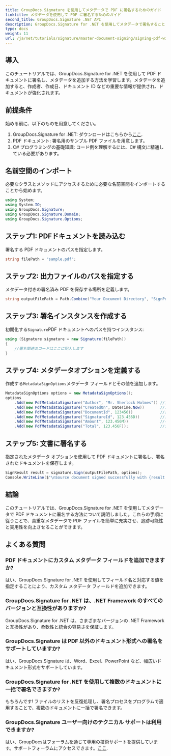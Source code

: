 ```yaml
---
title: GroupDocs.Signature を使用してメタデータで PDF に署名するためのガイド
linktitle: メタデータを使用して PDF に署名するためのガイド
second_title: GroupDocs.Signature .NET API
description: GroupDocs.Signature for .NET を使用してメタデータで署名することにより、強化されたセキュリティと追跡可能性で PDF ドキュメントを強化する方法を学びます。この包括的なチュートリアルでは、明確な手順を説明します。
type: docs
weight: 11
url: /ja/net/tutorials/signature/master-document-signing/signing-pdf-with-metadata/
---
```

## 導入

このチュートリアルでは、GroupDocs.Signature for .NET を使用して PDF ドキュメントに署名し、メタデータを追加する方法を学習します。メタデータを追加すると、作成者、作成日、ドキュメント ID などの重要な情報が提供され、ドキュメントが強化されます。

## 前提条件

始める前に、以下のものを用意してください。

1.  GroupDocs.Signature for .NET: ダウンロードはこちらから[ここ](https://releases.groupdocs.com/signature/net/).
2. PDF ドキュメント: 署名用のサンプル PDF ファイルを用意します。
3. C# プログラミングの基礎知識: コード例を理解するには、C# 構文に精通している必要があります。

## 名前空間のインポート

必要なクラスとメソッドにアクセスするために必要な名前空間をインポートすることから始めます。

```csharp
using System;
using System.IO;
using GroupDocs.Signature;
using GroupDocs.Signature.Domain;
using GroupDocs.Signature.Options;
```

## ステップ1: PDFドキュメントを読み込む

署名する PDF ドキュメントのパスを指定します。

```csharp
string filePath = "sample.pdf";
```

## ステップ2: 出力ファイルのパスを指定する

メタデータ付きの署名済み PDF を保存する場所を定義します。

```csharp
string outputFilePath = Path.Combine("Your Document Directory", "SignPdfWithMetadata", "SignedWithMetadata.pdf");
```

## ステップ3: 署名インスタンスを作成する

初期化する`Signature`PDF ドキュメントへのパスを持つインスタンス:

```csharp
using (Signature signature = new Signature(filePath))
{
    //署名関連のコードはここに記入します
}
```

## ステップ4: メタデータオプションを定義する

作成する`MetadataSignOptions`メタデータ フィールドとその値を追加します。

```csharp
MetadataSignOptions options = new MetadataSignOptions();
options
    .Add(new PdfMetadataSignature("Author", "Mr. Sherlock Holmes")) //文字列値
    .Add(new PdfMetadataSignature("CreatedOn", DateTime.Now))       //日時値
    .Add(new PdfMetadataSignature("DocumentId", 123456))            //整数値
    .Add(new PdfMetadataSignature("SignatureId", 123.456D))         //二重価値
    .Add(new PdfMetadataSignature("Amount", 123.456M))              //小数値
    .Add(new PdfMetadataSignature("Total", 123.456F));              //浮動小数点値
```

## ステップ5: 文書に署名する

指定されたメタデータ オプションを使用して PDF ドキュメントに署名し、署名されたドキュメントを保存します。

```csharp
SignResult result = signature.Sign(outputFilePath, options);
Console.WriteLine($"\nSource document signed successfully with {result.Succeeded.Count} signature(s).\nFile saved at {outputFilePath}.");
```

## 結論

このチュートリアルでは、GroupDocs.Signature for .NET を使用してメタデータで PDF ドキュメントに署名する方法について説明しました。これらの手順に従うことで、貴重なメタデータで PDF ファイルを簡単に充実させ、追跡可能性と実用性を向上させることができます。

## よくある質問

### PDF ドキュメントにカスタム メタデータ フィールドを追加できますか?

はい、GroupDocs.Signature for .NET を使用してフィールド名と対応する値を指定することにより、カスタム メタデータ フィールドを追加できます。

### GroupDocs.Signature for .NET は、.NET Framework のすべてのバージョンと互換性がありますか?

GroupDocs.Signature for .NET は、さまざまなバージョンの .NET Framework と互換性があり、柔軟性と統合の容易さを保証します。

### GroupDocs.Signature は PDF 以外のドキュメント形式への署名をサポートしていますか?

はい、GroupDocs.Signature は、Word、Excel、PowerPoint など、幅広いドキュメント形式をサポートしています。

### GroupDocs.Signature for .NET を使用して複数のドキュメントに一括で署名できますか?

もちろんです! ファイルのリストを反復処理し、署名プロセスをプログラムで適用することで、複数のドキュメントに一括で署名できます。

### GroupDocs.Signature ユーザー向けのテクニカル サポートは利用できますか?

はい、GroupDocsはフォーラムを通じて専用の技術サポートを提供しています。サポートフォーラムにアクセスできます。[ここ](https://forum.groupdocs.com/c/signature/13).